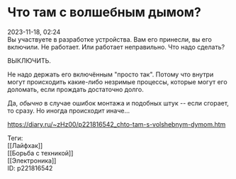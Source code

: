 Что там с волшебным дымом?
===========================

   
 2023-11-18, 02:24   
  Вы участвуете в разработке устройства. Вам его принесли, вы его включили. Не работает. Или работает неправильно. Что надо сделать?   
   
 ВЫКЛЮЧИТЬ.   
   
 Не надо держать его включённым "просто так". Потому что внутри могут происходить какие-либо незримые процессы, которые могут его доломать, если прождать достаточно долго.   
   
 Да,  *обычно*  в случае ошибок монтажа и подобных штук -- если сгорает, то сразу. Но иногда происходит иначе...   
    
 <https://diary.ru/~zHz00/p221816542_chto-tam-s-volshebnym-dymom.htm>   
   
 Теги:   
 [[Лайфхак]]   
 [[Борьба с техникой]]   
 [[Электроника]]   
 ID: p221816542